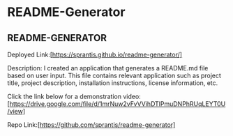 # README-Generator

## README-GENERATOR

Deployed Link:[https://sprantis.github.io/readme-generator/]

Description:
I created an application that generates a README.md file based on user input. This file contains relevant application such as project title, project description, installation instructions, license information, etc.

Click the link below for a demonstration video:
[https://drive.google.com/file/d/1mrNuw2vFvVVihDTlPmuDNPhRUqLEYT0U/view]

Repo Link:[https://github.com/sprantis/readme-generator]